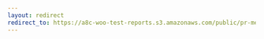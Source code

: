 ```yaml
---
layout: redirect
redirect_to: https://a8c-woo-test-reports.s3.amazonaws.com/public/pr-merge/38949/e2e/index.html
---
```

